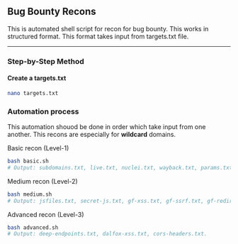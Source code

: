 ## Bug Bounty Recons
This is automated shell script for recon for bug bounty. This works in structured format. This format takes input from targets.txt file.

---

### **Step-by-Step Method**

#### Create a targets.txt
```bash
nano targets.txt
```
### Automation process
This automation shouod be done in order which take input from one another. This recons are especially for **wildcard** domains.

Basic recon (Level-1)
```bash
bash basic.sh
# Output: subdomains.txt, live.txt, nuclei.txt, wayback.txt, params.txt.
```
Medium recon (Level-2)
```bash
bash medium.sh
# Output: jsfiles.txt, secret-js.txt, gf-xss.txt, gf-ssrf.txt, gf-redirect.txt, endpoints.txt headers.txt.
```
Advanced recon (Level-3)
```bash
bash advanced.sh
# Output: deep-endpoints.txt, dalfox-xss.txt, cors-headers.txt.
```

